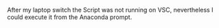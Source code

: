 After my laptop switch the Script was not running on VSC, nevertheless I could execute it from the Anaconda prompt.
